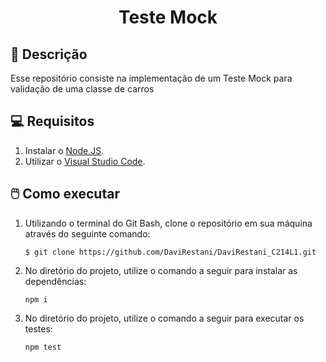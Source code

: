 <h1 align="center"> Teste Mock </h1>

## 📝 Descrição <a name="Descrição"></a>

Esse repositório consiste na implementação de um Teste Mock para validação de uma classe de carros
<br>

## :computer: Requisitos <a name="Requisitos"></a>
1. Instalar o [Node.JS](https://nodejs.org/en/download/).
2. Utilizar o [Visual Studio Code](https://code.visualstudio.com/).

## :computer_mouse: Como executar <a name="Como-executar"></a>
1. Utilizando o terminal do Git Bash, clone o repositório em sua máquina através do seguinte comando:
    ```
    $ git clone https://github.com/DaviRestani/DaviRestani_C214L1.git
    ```

2. No diretório do projeto, utilize o comando a seguir para instalar as dependências:
    ```
    npm i
    ```
3. No diretório do projeto, utilize o comando a seguir para executar os testes:
    ```
    npm test
    ```
